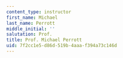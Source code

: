 ```yaml
---
content_type: instructor
first_name: Michael
last_name: Perrott
middle_initial: ''
salutation: Prof.
title: Prof. Michael Perrott
uid: 7f2cc1e5-d86d-519b-4aaa-f394a73c146d
---
```

